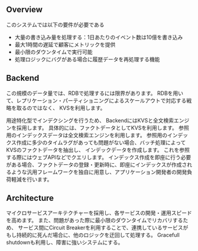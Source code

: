 ## Overview
このシステムでは以下の要件が必要である
* 大量の書き込み量を処理する：1日あたりのイベント数は10億を書き込み
* 最大1時間の遅延で顧客にメトリックを提供
* 最小限のダウンタイムで実行可能
* 処理ロジックにバグがある場合に履歴データを再処理する機能

## Backend
この規模のデータ量では、RDBで処理するには限界があります。
RDBを用いて、レプリケーション・パーティショニングによるスケールアウトで対応する戦略を取るのではなく、
KVSを利用します。

用途特化型でインデクシングを行うため、
BackendにはKVSと全文検索エンジンを採用します。
具体的には、ファクトデータとしてKVSを利用します。
参照用のインデックスデータは全文検索エンジンを利用します。
参照用のインデックス作成に多少のタイムラグがあっても問題がない場合、バッチ処理によってKVSのファクトデータを抽出し、
インデックデータを作成します。
これを参照する際にはウェブAPIなどでクエリします。
インデックス作成を即座に行う必要がある場合、ファクトデータの登録・更新時に、即座にインデックスが作成されるような汎用フレームワークを独自に用意し、アプリケーション開発者の開発負荷軽減を行います。

## Architecture
マイクロサービスアーキテクチャーを採用し、各サービスの開発・運用スピードを高めます。
また、問題があった際に最小限のダウンタイムでリカバリするため、
サービス間にCircuit Breakerを利用することで、連携しているサービスがもし持続的に死んだ場合に、他のロジックを迂回して処理する。
Gracefull shutdownも利用し、障害に強いシステムにする。
